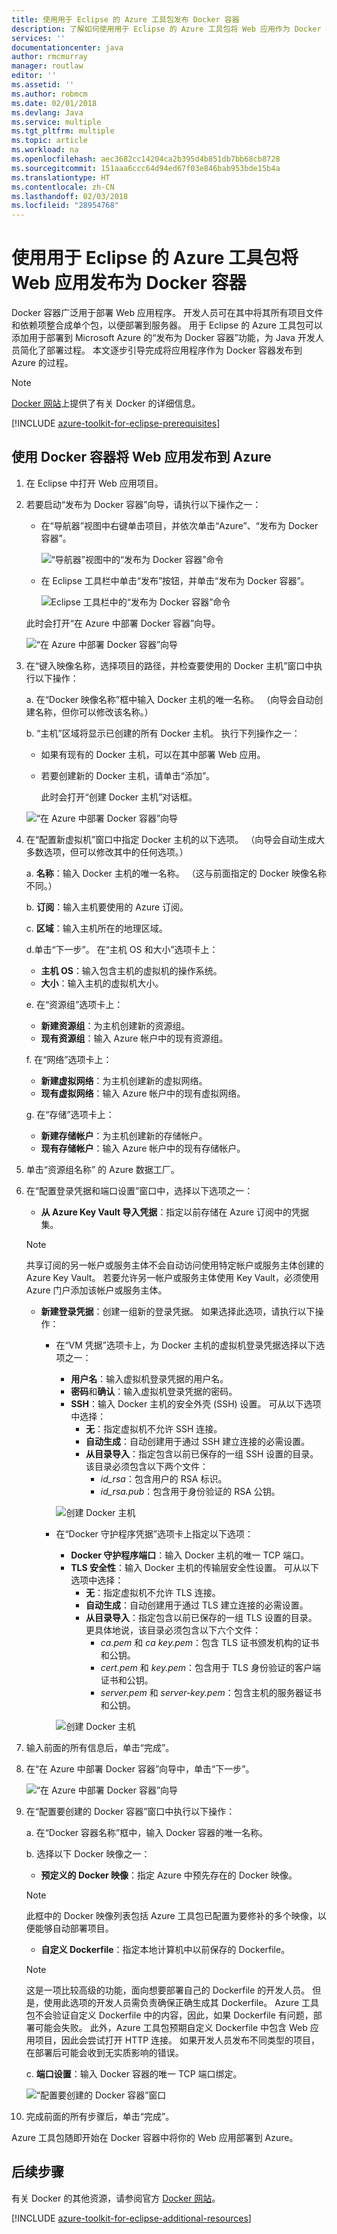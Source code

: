 ```yaml
---
title: 使用用于 Eclipse 的 Azure 工具包发布 Docker 容器
description: 了解如何使用用于 Eclipse 的 Azure 工具包将 Web 应用作为 Docker 容器发布到 Microsoft Azure。
services: ''
documentationcenter: java
author: rmcmurray
manager: routlaw
editor: ''
ms.assetid: ''
ms.author: robmcm
ms.date: 02/01/2018
ms.devlang: Java
ms.service: multiple
ms.tgt_pltfrm: multiple
ms.topic: article
ms.workload: na
ms.openlocfilehash: aec3682cc14204ca2b395d4b851db7bb68cb8728
ms.sourcegitcommit: 151aaa6ccc64d94ed67f03e846bab953bde15b4a
ms.translationtype: HT
ms.contentlocale: zh-CN
ms.lasthandoff: 02/03/2018
ms.locfileid: "28954768"
---
```

# <a name="publish-a-web-app-as-a-docker-container-by-using-the-azure-toolkit-for-eclipse"></a>使用用于 Eclipse 的 Azure 工具包将 Web 应用发布为 Docker 容器

Docker 容器广泛用于部署 Web 应用程序。 开发人员可在其中将其所有项目文件和依赖项整合成单个包，以便部署到服务器。 用于 Eclipse 的 Azure 工具包可以添加用于部署到 Microsoft Azure 的“发布为 Docker 容器”功能，为 Java 开发人员简化了部署过程。 本文逐步引导完成将应用程序作为 Docker 容器发布到 Azure 的过程。

> [!NOTE]
> [Docker 网站]上提供了有关 Docker 的详细信息。
>

[!INCLUDE [azure-toolkit-for-eclipse-prerequisites](../includes/azure-toolkit-for-eclipse-prerequisites.md)]

## <a name="publish-your-web-app-to-azure-by-using-a-docker-container"></a>使用 Docker 容器将 Web 应用发布到 Azure

1. 在 Eclipse 中打开 Web 应用项目。

1. 若要启动“发布为 Docker 容器”向导，请执行以下操作之一：

   * 在“导航器”视图中右键单击项目，并依次单击“Azure”、“发布为 Docker 容器”。

      ![“导航器”视图中的“发布为 Docker 容器”命令][PUB01]

   * 在 Eclipse 工具栏中单击“发布”按钮，并单击“发布为 Docker 容器”。

      ![Eclipse 工具栏中的“发布为 Docker 容器”命令][PUB02]
      
   此时会打开“在 Azure 中部署 Docker 容器”向导。

   ![“在 Azure 中部署 Docker 容器”向导][PUB03]

1. 在“键入映像名称，选择项目的路径，并检查要使用的 Docker 主机”窗口中执行以下操作：

   a. 在“Docker 映像名称”框中输入 Docker 主机的唯一名称。 （向导会自动创建名称，但你可以修改该名称。）

   b. “主机”区域将显示已创建的所有 Docker 主机。 执行下列操作之一：

   * 如果有现有的 Docker 主机，可以在其中部署 Web 应用。
   * 若要创建新的 Docker 主机，请单击“添加”。  
      
      此时会打开“创建 Docker 主机”对话框。

   ![“在 Azure 中部署 Docker 容器”向导][PUB04a]

1. 在“配置新虚拟机”窗口中指定 Docker 主机的以下选项。 （向导会自动生成大多数选项，但可以修改其中的任何选项。）

   a. **名称**：输入 Docker 主机的唯一名称。 （这与前面指定的 Docker 映像名称不同。）

   b. **订阅**：输入主机要使用的 Azure 订阅。

   c. **区域**：输入主机所在的地理区域。

   d.单击“下一步”。 在“主机 OS 和大小”选项卡上： 
   * **主机 OS**：输入包含主机的虚拟机的操作系统。
   * **大小**：输入主机的虚拟机大小。

   e. 在“资源组”选项卡上： 
   * **新建资源组**：为主机创建新的资源组。
   * **现有资源组**：输入 Azure 帐户中的现有资源组。

   f. 在“网络”选项卡上： 
   * **新建虚拟网络**：为主机创建新的虚拟网络。
   * **现有虚拟网络**：输入 Azure 帐户中的现有虚拟网络。

   g. 在“存储”选项卡上： 
   * **新建存储帐户**：为主机创建新的存储帐户。
   * **现有存储帐户**：输入 Azure 帐户中的现有存储帐户。

1. 单击“资源组名称” 的 Azure 数据工厂。

1. 在“配置登录凭据和端口设置”窗口中，选择以下选项之一：

   * **从 Azure Key Vault 导入凭据**：指定以前存储在 Azure 订阅中的凭据集。 

   >[!NOTE]
   >共享订阅的另一帐户或服务主体不会自动访问使用特定帐户或服务主体创建的 Azure Key Vault。 若要允许另一帐户或服务主体使用 Key Vault，必须使用 Azure 门户添加该帐户或服务主体。
   >

   * **新建登录凭据**：创建一组新的登录凭据。 如果选择此选项，请执行以下操作： 
    
      * 在“VM 凭据”选项卡上，为 Docker 主机的虚拟机登录凭据选择以下选项之一： 

         * **用户名**：输入虚拟机登录凭据的用户名。 
         * **密码**和**确认**：输入虚拟机登录凭据的密码。 
         * **SSH**：输入 Docker 主机的安全外壳 (SSH) 设置。 可从以下选项中选择： 
            * **无**：指定虚拟机不允许 SSH 连接。 
            * **自动生成**：自动创建用于通过 SSH 建立连接的必需设置。 
            * **从目录导入**：指定包含以前已保存的一组 SSH 设置的目录。 该目录必须包含以下两个文件： 
               * *id_rsa*：包含用户的 RSA 标识。 
               * *id_rsa.pub*：包含用于身份验证的 RSA 公钥。 
        
         ![创建 Docker 主机][PUB05]

      * 在“Docker 守护程序凭据”选项卡上指定以下选项： 

         * **Docker 守护程序端口**：输入 Docker 主机的唯一 TCP 端口。 
         * **TLS 安全性**：输入 Docker 主机的传输层安全性设置。 可从以下选项中选择： 
            * **无**：指定虚拟机不允许 TLS 连接。 
            * **自动生成**：自动创建用于通过 TLS 建立连接的必需设置。 
            * **从目录导入**：指定包含以前已保存的一组 TLS 设置的目录。 更具体地说，该目录必须包含以下六个文件： 
               * *ca.pem* 和 *ca key.pem*：包含 TLS 证书颁发机构的证书和公钥。 
               * *cert.pem* 和 *key.pem*：包含用于 TLS 身份验证的客户端证书和公钥。 
               * *server.pem* 和 *server-key.pem*：包含主机的服务器证书和公钥。 

         ![创建 Docker 主机][PUB06]

1. 输入前面的所有信息后，单击“完成”。

1. 在“在 Azure 中部署 Docker 容器”向导中，单击“下一步”。

   ![“在 Azure 中部署 Docker 容器”向导][PUB07]

1. 在“配置要创建的 Docker 容器”窗口中执行以下操作：

   a. 在“Docker 容器名称”框中，输入 Docker 容器的唯一名称。

   b. 选择以下 Docker 映像之一： 

      * **预定义的 Docker 映像**：指定 Azure 中预先存在的 Docker 映像。 

      >[!NOTE]
      >此框中的 Docker 映像列表包括 Azure 工具包已配置为要修补的多个映像，以便能够自动部署项目。
      >

      * **自定义 Dockerfile**：指定本地计算机中以前保存的 Dockerfile。

      >[!NOTE]
      >这是一项比较高级的功能，面向想要部署自己的 Dockerfile 的开发人员。 但是，使用此选项的开发人员需负责确保正确生成其 Dockerfile。 Azure 工具包不会验证自定义 Dockerfile 中的内容，因此，如果 Dockerfile 有问题，部署可能会失败。 此外，Azure 工具包预期自定义 Dockerfile 中包含 Web 应用项目，因此会尝试打开 HTTP 连接。 如果开发人员发布不同类型的项目，在部署后可能会收到无实质影响的错误。
      >

   c. **端口设置**：输入 Docker 容器的唯一 TCP 端口绑定。

      ![“配置要创建的 Docker 容器”窗口][PUB08]

1. 完成前面的所有步骤后，单击“完成”。

Azure 工具包随即开始在 Docker 容器中将你的 Web 应用部署到 Azure。 

## <a name="next-steps"></a>后续步骤

有关 Docker 的其他资源，请参阅官方 [Docker 网站]。

[!INCLUDE [azure-toolkit-for-eclipse-additional-resources](../includes/azure-toolkit-for-eclipse-additional-resources.md)]

<!-- URL List -->

[Docker 网站]: https://www.docker.com/

<!-- IMG List -->

[PUB01]: media/azure-toolkit-for-eclipse-publish-as-docker-container/PUB01.png
[PUB02]: media/azure-toolkit-for-eclipse-publish-as-docker-container/PUB02.png
[PUB03]: media/azure-toolkit-for-eclipse-publish-as-docker-container/PUB03.png
[PUB04a]: media/azure-toolkit-for-eclipse-publish-as-docker-container/PUB04a.png
[PUB04b]: media/azure-toolkit-for-eclipse-publish-as-docker-container/PUB04b.png
[PUB04c]: media/azure-toolkit-for-eclipse-publish-as-docker-container/PUB04c.png
[PUB04d]: media/azure-toolkit-for-eclipse-publish-as-docker-container/PUB04d.png
[PUB05]: media/azure-toolkit-for-eclipse-publish-as-docker-container/PUB05.png
[PUB06]: media/azure-toolkit-for-eclipse-publish-as-docker-container/PUB06.png
[PUB07]: media/azure-toolkit-for-eclipse-publish-as-docker-container/PUB07.png
[PUB08]: media/azure-toolkit-for-eclipse-publish-as-docker-container/PUB08.png